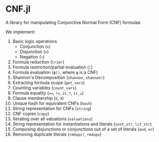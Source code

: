 CNF.jl
======

A library for manipulating Conjunctive Normal Form (CNF) formulae.

We implement:

1. Basic logic operations
   - Conjunction (`∧`)
   - Disjunction (`∨`)
   - Negation (`¬`)
2. Formula reduction (`trim!`)
3. Formula restriction/partial evaluation (`|`)
4. Formula evaluation (`ϕ()`, where `ϕ` is a CNF)
5. Shannon's Decomposition (`shannon`, `shannon!`)
6. Extracting formula scope (`get_vars`)
7. Counting variables (`count_vars`)
8. Formula equality (`==`, `!=`, `is_⊤`, `is_⊥`)
9. Clause membership (`∈`, `∋`)
10. Unique hash for equivalent CNFs (`hash`)
11. String representation for CNFs (`string`)
12. CNF copies (`copy`)
13. Iterating over all valuations (`valuations`)
12. String representation for instantiations and literals (`inst_str`, `lit_str`)
13. Composing disjunctions or conjunctions out of a set of literals (`and`, `or`)
14. Removing duplicate literals (`rmdups!`, `rmdups`)
